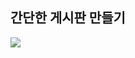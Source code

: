 <h2>간단한 게시판 만들기</h2>
<img src="https://github.com/DonghyoSon/groupStudy/assets/143981349/1b2eebbc-3ad0-43f6-9896-d8922bfa13bc"/>
